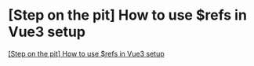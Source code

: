 # [Step on the pit] How to use $refs in Vue3 setup
[[Step on the pit] How to use $refs in Vue3 setup](https://aiwithcloud.com/2022/09/16/step_on_the_pit_how_to_use_refs_in_vue3_setup/)